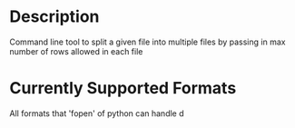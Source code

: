 # Description
Command line tool to split a given file into multiple files by passing in max number of rows allowed in each file
# Currently Supported Formats
All formats that 'fopen' of python can handle d